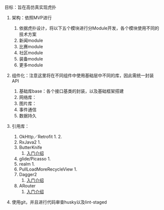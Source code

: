 目标：旨在高仿真实现虎扑



1. 架构：依照MVP进行
    1. 依据虎扑设计，将以下五个模块进行分Module开发，各个模块使用不同的技术方案
    2. 新闻module
    3. 比赛module
    4. 社区module
    5. 装备module
    6. 更多module
2. 组件化：注意这里将在不同组件中使用基础层中不同的库，因此需统一封装API
    1. 基础库base：各个接口基类的封装，以及基础框架搭建
    2. 网络库：
    3. 图片库：
    4. 事件通信
    5. 数据持久

3. 引用库：
    1. OkHttp／Retrofit
        1.
        2.
    2. RxJava2
        1.
    3. ButterKnife
        1. [入门介绍](https://github.com/JakeWharton/butterknife)
    4. glide/Picasso
        1.
    5. realm
        1.
    6. PullLoadMoreRecycleView
        1.
    7. Dagger2
        1. [入门介绍](http://www.jianshu.com/p/65737ac39c44)
    8. ARouter
        1. [入门介绍](https://github.com/alibaba/ARouter)
3. 使用git，并且进行代码审查husky以及lint-staged
